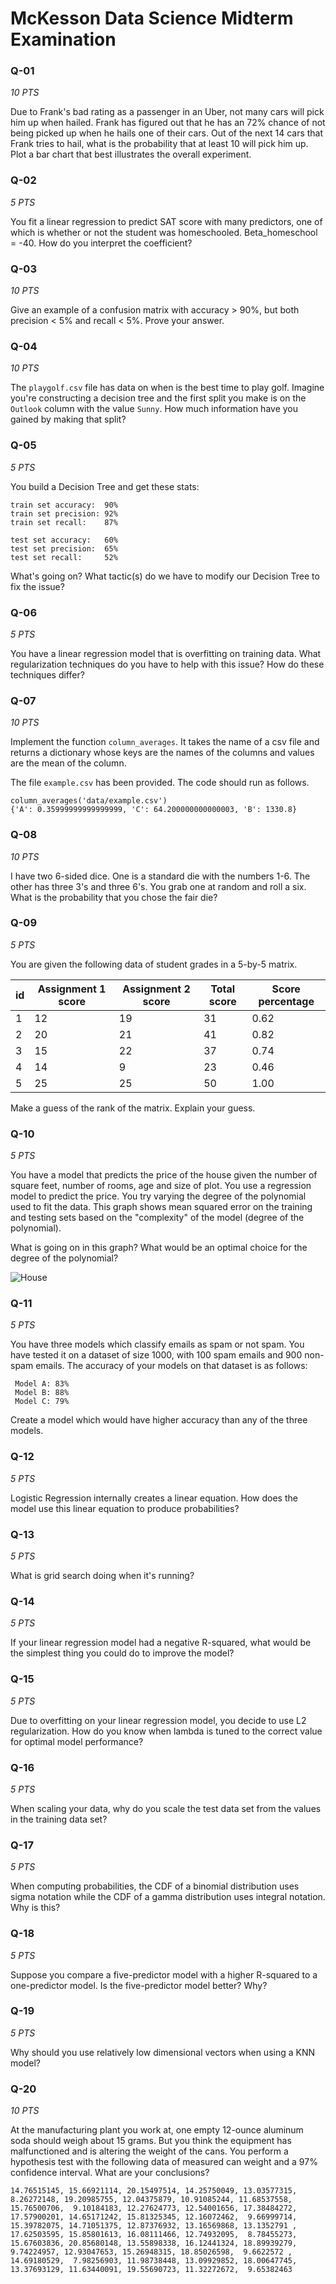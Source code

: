 # McKesson Data Science Midterm Examination


### Q-01

*10 PTS*

Due to Frank's bad rating as a passenger in an Uber, not many cars will pick him up when hailed. Frank has figured out that he has an 72% chance of not being picked up when he hails one of their cars. Out of the next 14 cars that Frank tries to hail, what is the probability that at least 10 will pick him up. Plot a bar chart that best illustrates the overall experiment.

### Q-02

*5 PTS*

You fit a linear regression to predict SAT score with many predictors, one of which is whether or not the student was homeschooled. Beta_homeschool = -40. How do you interpret the coefficient?

### Q-03

*10 PTS*

Give an example of a confusion matrix with accuracy > 90%, but both precision < 5% and recall < 5%. Prove your answer.

### Q-04

*10 PTS*

The `playgolf.csv` file has data on when is the best time to play golf. Imagine you're constructing a decision tree and the first split you make is on the `Outlook` column with the value `Sunny`. How much information have you gained by making that split?

### Q-05

*5 PTS*

You build a Decision Tree and get these stats:

```
train set accuracy:  90%
train set precision: 92%
train set recall:    87%

test set accuracy:   60%
test set precision:  65%
test set recall:     52%
```

What's going on? What tactic(s) do we have to modify our Decision Tree to fix the issue?

### Q-06

*5 PTS*

You have a linear regression model that is overfitting on training data. What regularization techniques do you have to help with this issue? How do these techniques differ?

### Q-07

*10 PTS*

Implement the function `column_averages`. It takes the name of a csv file and returns a dictionary whose keys are the names of the columns and values are the mean of the column.

The file `example.csv` has been provided. The code should run as follows.

```
column_averages('data/example.csv')
{'A': 0.35999999999999999, 'C': 64.200000000000003, 'B': 1330.8}
```

### Q-08

*10 PTS*

I have two 6-sided dice. One is a standard die with the numbers 1-6. The other has three 3's and three 6's. You grab one at random and roll a six. What is the probability that you chose the fair die?

### Q-09

*5 PTS*

You are given the following data of student grades in a 5-by-5 matrix.

|  id | Assignment 1 score | Assignment 2 score | Total score | Score percentage |
| --- | ------------------ | ------------------ | ----------- | ---------------- |
|   1 |                 12 |                 19 |          31 |             0.62 |
|   2 |                 20 |                 21 |          41 |             0.82 |
|   3 |                 15 |                 22 |          37 |             0.74 |
|   4 |                 14 |                  9 |          23 |             0.46 |
|   5 |                 25 |                 25 |          50 |             1.00 |

Make a guess of the rank of the matrix. Explain your guess.

### Q-10

*5 PTS*

You have a model that predicts the price of the house given the number of square feet, number of rooms, age and size of plot. You use a regression model to predict the price. You try varying the degree of the polynomial used to fit the data. This graph shows mean squared error on the training and testing sets based on the "complexity" of the model (degree of the polynomial).

What is going on in this graph? What would be an optimal choice for the degree of the polynomial?

![House](housing.png)

### Q-11

*5 PTS*

You have three models which classify emails as spam or not spam. You have tested it on a dataset of size 1000, with 100 spam emails and 900 non-spam emails. The accuracy of your models on that dataset is as follows:

```
 Model A: 83%
 Model B: 88%
 Model C: 79%
```

Create a model which would have higher accuracy than any of the three models.

### Q-12

*5 PTS*

Logistic Regression internally creates a linear equation. How does the model use this linear equation to produce probabilities?

### Q-13

*5 PTS*

What is grid search doing when it's running?

### Q-14

*5 PTS*

If your linear regression model had a negative R-squared, what would be the simplest thing you could do to improve the model?

### Q-15

*5 PTS*

Due to overfitting on your linear regression model, you decide to use L2 regularization. How do you know when lambda is tuned to the correct value for optimal model performance?

### Q-16

*5 PTS*

When scaling your data, why do you scale the test data set from the values in the training data set?

### Q-17

*5 PTS*

When computing probabilities, the CDF of a binomial distribution uses sigma notation while the CDF of a gamma distribution uses integral notation. Why is this?

### Q-18

*5 PTS*

Suppose you compare a five-predictor model with a higher R-squared to a one-predictor model. Is the five-predictor model better? Why?

### Q-19

*5 PTS*

Why should you use relatively low dimensional vectors when using a KNN model?

### Q-20

*10 PTS*

At the manufacturing plant you work at, one empty 12-ounce aluminum soda should weigh about 15 grams. But you think the equipment has malfunctioned and is altering the weight of the cans. You perform a hypothesis test with the following data of measured can weight and a 97% confidence interval. What are your conclusions?

```
14.76515145, 15.66921114, 20.15497514, 14.25750049, 13.03577315,
8.26272148, 19.20985755, 12.04375879, 10.91085244, 11.68537558,
15.76500706,  9.10184183, 12.27624773, 12.54001656, 17.38484272,
17.57900201, 14.65171242, 15.81325345, 12.16072462,  9.66999714,
15.39782075, 14.71051375, 12.87376932, 13.16569868, 13.1352791 ,
17.62503595, 15.85801613, 16.08111466, 12.74932095,  8.78455273,
15.67603836, 20.85680148, 13.55898338, 16.12441324, 18.89939279,
9.74224957, 12.93047653, 15.26948315, 18.85026598,  9.6622572 ,
14.69180529,  7.98256903, 11.98738448, 13.09929852, 18.00647745,
13.37693129, 11.63440091, 19.55690723, 11.32272672,  9.65382463
```
